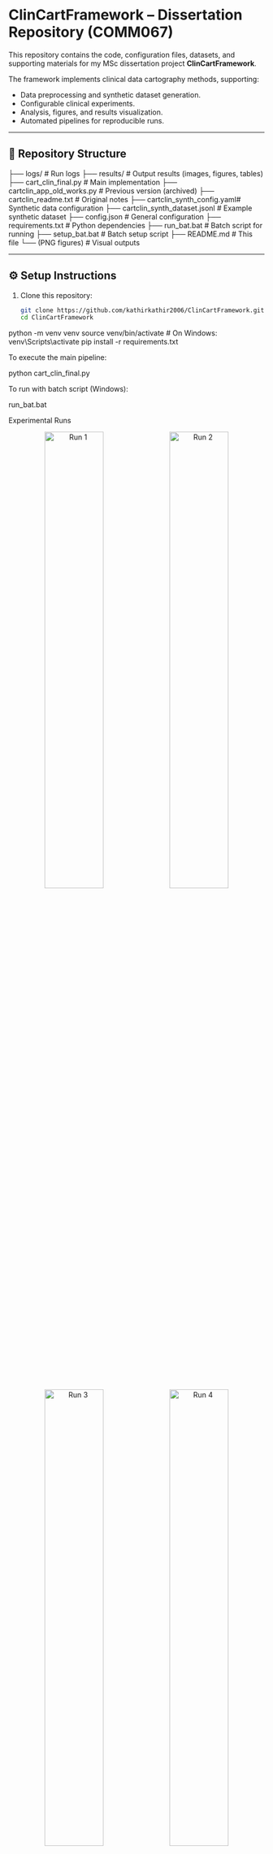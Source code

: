 # ClinCartFramework – Dissertation Repository (COMM067)

This repository contains the code, configuration files, datasets, and supporting materials for my MSc dissertation project **ClinCartFramework**.  

The framework implements clinical data cartography methods, supporting:
- Data preprocessing and synthetic dataset generation.
- Configurable clinical experiments.
- Analysis, figures, and results visualization.
- Automated pipelines for reproducible runs.

---

## 📂 Repository Structure

├── logs/ # Run logs
├── results/ # Output results (images, figures, tables)
├── cart_clin_final.py # Main implementation
├── cartclin_app_old_works.py # Previous version (archived)
├── cartclin_readme.txt # Original notes
├── cartclin_synth_config.yaml# Synthetic data configuration
├── cartclin_synth_dataset.jsonl # Example synthetic dataset
├── config.json # General configuration
├── requirements.txt # Python dependencies
├── run_bat.bat # Batch script for running
├── setup_bat.bat # Batch setup script
├── README.md # This file
└── (PNG figures) # Visual outputs


---

## ⚙️ Setup Instructions

1. Clone this repository:
   ```bash
   git clone https://github.com/kathirkathir2006/ClinCartFramework.git
   cd ClinCartFramework
   
python -m venv venv
source venv/bin/activate   # On Windows: venv\Scripts\activate
pip install -r requirements.txt

To execute the main pipeline:

   python cart_clin_final.py

To run with batch script (Windows):

   run_bat.bat

   Experimental Runs
<p align="center"> <img src="file1.png" alt="Run 1" width="48%"> <img src="file2.png" alt="Run 2" width="48%"> </p> <p align="center"> <img src="file3.png" alt="Run 3" width="48%"> <img src="file4.png" alt="Run 4" width="48%"> </p>
Project Timeline
<p align="center"> <img src="timeline_cartclin.png" alt="Project timeline" width="80%"> </p>
🧪 Configuration

cartclin_synth_config.yaml – Controls synthetic dataset generation.

cartclin_synth_dataset.jsonl – Pre-generated dataset.

config.json – General runtime configuration.

Adjust parameters in YAML/JSON files for new experiments.

📄 References

This dissertation follows IEEE citation style.
A corrected reference list (aligned with in-text citation numbers) is included in the submission files.

🙏 Acknowledgements

Supervised by Prof. Ala Marshan and Dr. Catalin.

Conducted as part of COMM067 Dissertation Module.

Special thanks to the academic staff and peers for feedback and support.

📌 Notes

The results (analysis, figures, tables) are unchanged between versions.

Only the reference list and in-text citation mapping have been corrected.

For details, see the included change log in the submitted files.


